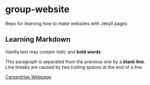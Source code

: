 # group-website
Repo for learning how to make websites with Jekyll pages 

## Learning Markdown

Vanilla text may contain *italic* and **bold words**.

This paragraph is separated from the previous one by a <strong>blank line</strong>.
<br> Line breaks 
are caused by two trailing spaces at the end of a line.

[Carpentries Webpage](https://carpentries.org/)
